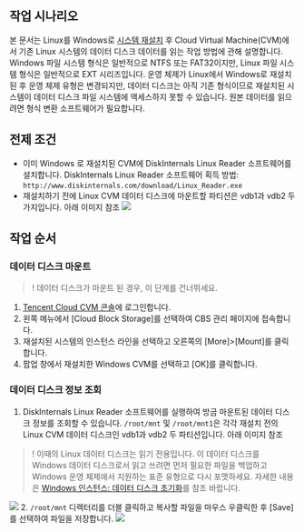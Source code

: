 
## 작업 시나리오
본 문서는 Linux를 Windows로 [시스템 재설치](https://cloud.tencent.com/document/product/213/4933) 후 Cloud Virtual Machine(CVM)에서 기존 Linux 시스템의 데이터 디스크 데이터를 읽는 작업 방법에 관해 설명합니다.
Windows 파일 시스템 형식은 일반적으로 NTFS 또는 FAT32이지만, Linux 파일 시스템 형식은 일반적으로 EXT 시리즈입니다. 운영 체제가 Linux에서 Windows로 재설치된 후 운영 체제 유형은 변경되지만, 데이터 디스크는 아직 기존 형식이므로 재설치된 시스템이 데이터 디스크 파일 시스템에 액세스하지 못할 수 있습니다. 원본 데이터를 읽으려면 형식 변환 소프트웨어가 필요합니다.

## 전제 조건
- 이미 Windows 로 재설치된 CVM에 DiskInternals Linux Reader 소프트웨어를 설치합니다.
DiskInternals Linux Reader 소프트웨어 획득 방법: `http://www.diskinternals.com/download/Linux_Reader.exe `
- 재설치하기 전에 Linux CVM 데이터 디스크에 마운트할 파티션은 vdb1과 vdb2 두 가지입니다. 아래 이미지 참조
![](https://main.qcloudimg.com/raw/ef515a31c27e5ea96993af60dfc9ab55.png)

## 작업 순서
### 데이터 디스크 마운트

>! 데이터 디스크가 마운트 된 경우, 이 단계를 건너뛰세요.
>
1. [Tencent Cloud CVM 콘솔](https://console.cloud.tencent.com/cvm/)에 로그인합니다.
2. 왼쪽 메뉴에서 [Cloud Block Storage]를 선택하여 CBS 관리 페이지에 접속합니다.
3. 재설치된 시스템의 인스턴스 라인을 선택하고 오른쪽의 [More]>[Mount]를 클릭합니다.
4. 팝업 창에서 재설치한 Windows CVM를 선택하고 [OK]를 클릭합니다.

### 데이터 디스크 정보 조회 
1. DiskInternals Linux Reader 소프트웨어를 실행하여 방금 마운트된 데이터 디스크 정보를 조회할 수 있습니다. `/root/mnt` 및 `/root/mnt1`은 각각 재설치 전의 Linux CVM 데이터 디스크인 vdb1과 vdb2 두 파티션입니다. 아래 이미지 참조
>! 이때의 Linux 데이터 디스크는 읽기 전용입니다. 이 데이터 디스크를 Windows 데이터 디스크로서 읽고 쓰려면 먼저 필요한 파일을 백업하고 Windows 운영 체제에서 지원하는 표준 유형으로 다시 포맷하세요. 자세한 내용은 [Windows 인스턴스: 데이터 디스크 초기화](https://cloud.tencent.com/document/product/213/2158)를 참조 바랍니다.
>
![](https://main.qcloudimg.com/raw/490428b0668dcd61c4c60bcb75121462.png)
2. `/root/mnt` 디렉터리를 더블 클릭하고 복사할 파일을 마우스 우클릭한 후 [Save]를 선택하여 파일을 저장합니다.
![](https://main.qcloudimg.com/raw/f36cbf32a7b423b8800e1fda6ba1c038.png)




